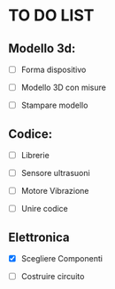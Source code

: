 # TO DO LIST
## Modello 3d:
-[ ] Forma dispositivo	

-[ ] Modello 3D con misure

-[ ] Stampare modello	


## Codice:	
-[ ] Librerie

-[ ] Sensore ultrasuoni

-[ ] Motore Vibrazione

-[ ] Unire codice	

## Elettronica
-[X] Scegliere Componenti

-[ ] Costruire circuito
